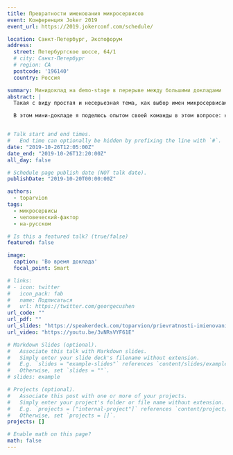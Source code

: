 ```yaml
---
title: Превратности именования микросервисов
event: Конференция Joker 2019
event_url: https://2019.jokerconf.com/schedule/

location: Санкт-Петербург, Экспофорум
address:
  street: Петербургское шоссе, 64/1
  # city: Санкт-Петербург
  # region: CA
  postcode: '196140'
  country: Россия

summary: Минидоклад на demo-stage в перерыве между большими докладами
abstract: |
  Такая с виду простая и несерьезная тема, как выбор имен микросервисам, может стать источником головной боли, когда система вырастает и в игру вступает человеческий фактор.

  В этом мини-докладе я поделюсь опытом своей команды в этом вопросе: на какие грабли наступили, какие варианты попробовали, что зашло, а что не очень. На примерах из жизни посмотрим, как можно сместить именование от рутины к творчеству без потери качества.


# Talk start and end times.
#   End time can optionally be hidden by prefixing the line with `#`.
date: "2019-10-26T12:05:00Z"
date_end: "2019-10-26T12:20:00Z"
all_day: false

# Schedule page publish date (NOT talk date).
publishDate: "2019-10-20T00:00:00Z"

authors:
  - toparvion
tags:
  - микросервисы
  - человеческий-фактор
  - на-русском

# Is this a featured talk? (true/false)
featured: false

image:
  caption: 'Во время доклада'
  focal_point: Smart

# links:
# - icon: twitter
#   icon_pack: fab
#   name: Подписаться
#   url: https://twitter.com/georgecushen
url_code: ""
url_pdf: ""
url_slides: "https://speakerdeck.com/toparvion/prievratnosti-imienovaniia-mikrosiervisov"
url_video: "https://youtu.be/3vNRsVYF61E"

# Markdown Slides (optional).
#   Associate this talk with Markdown slides.
#   Simply enter your slide deck's filename without extension.
#   E.g. `slides = "example-slides"` references `content/slides/example-slides.md`.
#   Otherwise, set `slides = ""`.
# slides: example

# Projects (optional).
#   Associate this post with one or more of your projects.
#   Simply enter your project's folder or file name without extension.
#   E.g. `projects = ["internal-project"]` references `content/project/deep-learning/index.md`.
#   Otherwise, set `projects = []`.
projects: []

# Enable math on this page?
math: false
---
```

